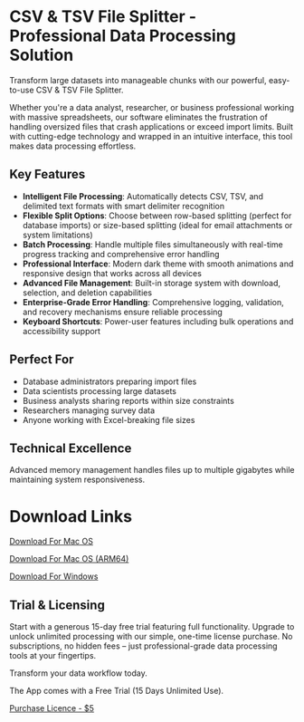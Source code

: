 # CSV & TSV File Splitter - Professional Data Processing Solution

Transform large datasets into manageable chunks with our powerful, easy-to-use CSV & TSV File Splitter.

Whether you're a data analyst, researcher, or business professional working with massive spreadsheets, our software eliminates the frustration of handling oversized files that crash applications or exceed import limits. Built with cutting-edge technology and wrapped in an intuitive interface, this tool makes data processing effortless.

## Key Features

- **Intelligent File Processing**: Automatically detects CSV, TSV, and delimited text formats with smart delimiter recognition
- **Flexible Split Options**: Choose between row-based splitting (perfect for database imports) or size-based splitting (ideal for email attachments or system limitations)
- **Batch Processing**: Handle multiple files simultaneously with real-time progress tracking and comprehensive error handling
- **Professional Interface**: Modern dark theme with smooth animations and responsive design that works across all devices
- **Advanced File Management**: Built-in storage system with download, selection, and deletion capabilities
- **Enterprise-Grade Error Handling**: Comprehensive logging, validation, and recovery mechanisms ensure reliable processing
- **Keyboard Shortcuts**: Power-user features including bulk operations and accessibility support

## Perfect For

- Database administrators preparing import files
- Data scientists processing large datasets
- Business analysts sharing reports within size constraints
- Researchers managing survey data
- Anyone working with Excel-breaking file sizes

## Technical Excellence

Advanced memory management handles files up to multiple gigabytes while maintaining system responsiveness.


# Download Links

[Download For Mac OS](https://github.com/islandprosoftware/csv-tsv-splitter/raw/refs/heads/main/CSV%20TSV%20Splitter_0.1.0_x64.dmg)

[Download For Mac OS (ARM64)](https://github.com/islandprosoftware/csv-tsv-splitter/raw/refs/heads/main/CSV%20TSV%20Splitter_0.1.0_aarch64.dmg)

[Download For Windows](https://github.com/islandprosoftware/csv-tsv-splitter/raw/refs/heads/main/csv-tsv-splitter.exe)




## Trial & Licensing

Start with a generous 15-day free trial featuring full functionality. Upgrade to unlock unlimited processing with our simple, one-time license purchase. No subscriptions, no hidden fees – just professional-grade data processing tools at your fingertips.

Transform your data workflow today.

The App comes with a Free Trial (15 Days Unlimited Use).

[Purchase Licence - $5 ](https://islandprosoftware.gumroad.com/l/CSVTSVSplitter)
